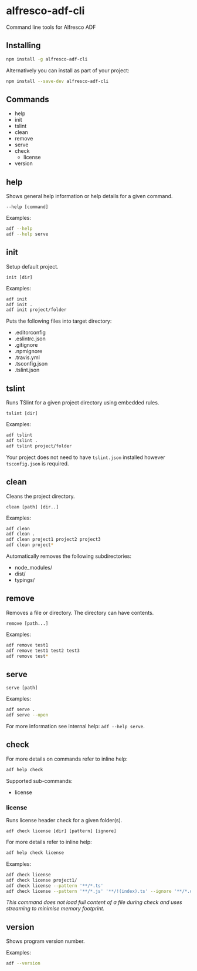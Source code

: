 # alfresco-adf-cli

Command line tools for Alfresco ADF

## Installing

```sh
npm install -g alfresco-adf-cli
```

Alternatively you can install as part of your project:

```sh
npm install --save-dev alfresco-adf-cli
```

## Commands

- help
- init
- tslint
- clean
- remove
- serve
- check
    * license
- version

## help

Shows general help information or help details for a given command.

`--help [command]`

Examples:
```sh
adf --help
adf --help serve
```

## init

Setup default project.

`init [dir]`

Examples:
```sh
adf init
adf init .
adf init project/folder
```

Puts the following files into target directory:

- .editorconfig
- .eslintrc.json
- .gitignore
- .npmignore
- .travis.yml
- .tsconfig.json
- .tslint.json 

## tslint

Runs TSlint for a given project directory using embedded rules.

`tslint [dir]`

Examples:
```sh
adf tslint
adf tslint .
adf tslint project/folder
```

Your project does not need to have `tslint.json` installed however `tsconfig.json` is required.


## clean

Cleans the project directory.

`clean [path] [dir..]`

Examples:
```sh
adf clean
adf clean .
adf clean project1 project2 project3
adf clean project*
```

Automatically removes the following subdirectories:

- node_modules/
- dist/
- typings/

## remove

Removes a file or directory. The directory can have contents. 

`remove [path...] `

Examples:
```sh
adf remove test1
adf remove test1 test2 test3
adf remove test*
```

## serve

`serve [path]`

Examples:
```sh
adf serve .
adf serve --open
```

For more information see internal help: `adf --help serve`.

## check

For more details on commands refer to inline help:

```sh
adf help check
```

Supported sub-commands:

- license

### license

Runs license header check for a given folder(s).

`adf check license [dir] [pattern] [ignore]`

For more details refer to inline help:

```sh
adf help check license
```

Examples:
```sh
adf check license
adf check license project1/
adf check license --pattern '**/*.ts'
adf check license --pattern '**/*.js' '**/!(index).ts' --ignore '**/*.d.ts'
```

_This command does not load full content of a file during check 
and uses streaming to minimise memory footprint._

## version

Shows program version number.

Examples:
```sh
adf --version
```